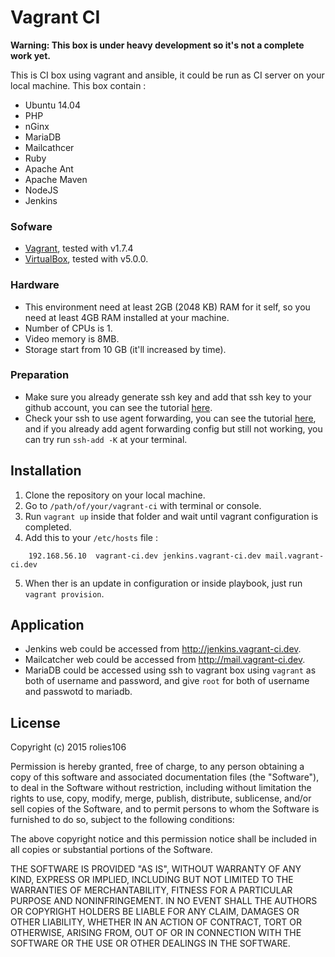 # Vagrant CI

**Warning: This box is under heavy development so it's not a complete work yet.**

This is CI box using vagrant and ansible, it could be run as CI server on your local machine. This box contain :

* Ubuntu 14.04
* PHP
* nGinx
* MariaDB
* Mailcathcer
* Ruby
* Apache Ant
* Apache Maven
* NodeJS
* Jenkins

### Sofware

- [Vagrant](http://www.vagrantup.com), tested with v1.7.4
- [VirtualBox](https://www.virtualbox.org), tested with v5.0.0.

### Hardware

- This environment need at least 2GB (2048 KB) RAM for it self, so you need at least 4GB RAM installed at your machine.
- Number of CPUs is 1.
- Video memory is 8MB.
- Storage start from 10 GB (it'll increased by time).

### Preparation

* Make sure you already generate ssh key and add that ssh key to your github account, you can see the tutorial [here](https://help.github.com/articles/generating-ssh-keys/).
* Check your ssh to use agent forwarding, you can see the tutorial [here](https://developer.github.com/guides/using-ssh-agent-forwarding/), and if you already add agent forwarding config but still not working, you can try run `ssh-add -K` at your terminal.

## Installation

1. Clone the repository on your local machine.
2. Go to `/path/of/your/vagrant-ci` with terminal or console.
3. Run `vagrant up` inside that folder and wait until vagrant configuration is completed.
4. Add this to your `/etc/hosts` file :

```
    192.168.56.10  vagrant-ci.dev jenkins.vagrant-ci.dev mail.vagrant-ci.dev
```

5. When ther is an update in configuration or inside playbook, just run `vagrant provision`.

## Application

* Jenkins web could be accessed from http://jenkins.vagrant-ci.dev.
* Mailcatcher web could be accessed from http://mail.vagrant-ci.dev.
* MariaDB could be accessed using ssh to vagrant box using `vagrant` as both of username and password, and give `root` for both of username and passwotd to mariadb.

## License

Copyright (c) 2015 rolies106

Permission is hereby granted, free of charge, to any person obtaining a copy of this software and associated documentation files (the "Software"), to deal in the Software without restriction, including without limitation the rights to use, copy, modify, merge, publish, distribute, sublicense, and/or sell copies of the Software, and to permit persons to whom the Software is furnished to do so, subject to the following conditions:

The above copyright notice and this permission notice shall be included in all copies or substantial portions of the Software.

THE SOFTWARE IS PROVIDED "AS IS", WITHOUT WARRANTY OF ANY KIND, EXPRESS OR IMPLIED, INCLUDING BUT NOT LIMITED TO THE WARRANTIES OF MERCHANTABILITY, FITNESS FOR A PARTICULAR PURPOSE AND NONINFRINGEMENT. IN NO EVENT SHALL THE AUTHORS OR COPYRIGHT HOLDERS BE LIABLE FOR ANY CLAIM, DAMAGES OR OTHER LIABILITY, WHETHER IN AN ACTION OF CONTRACT, TORT OR OTHERWISE, ARISING FROM, OUT OF OR IN CONNECTION WITH THE SOFTWARE OR THE USE OR OTHER DEALINGS IN THE SOFTWARE.

